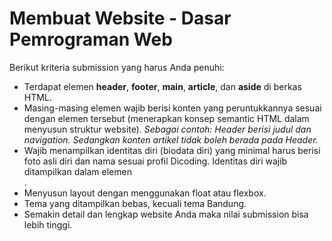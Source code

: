# Membuat Website - Dasar Pemrograman Web
Berikut kriteria submission yang harus Anda penuhi:
- Terdapat elemen **header**, **footer**, **main**, **article**, dan **aside** di berkas HTML.
- Masing-masing elemen wajib berisi konten yang peruntukkannya sesuai dengan elemen tersebut (menerapkan konsep semantic HTML dalam menyusun struktur website). _Sebagai contoh: Header berisi judul dan navigation. Sedangkan konten artikel tidak boleh berada pada Header._
- Wajib menampilkan identitas diri (biodata diri) yang minimal harus berisi foto asli diri dan nama sesuai profil Dicoding. Identitas diri wajib ditampilkan dalam elemen <aside>.
- Menyusun layout dengan menggunakan float atau flexbox.
- Tema yang ditampilkan bebas, kecuali tema Bandung.
- Semakin detail dan lengkap website Anda maka nilai submission bisa lebih tinggi.
